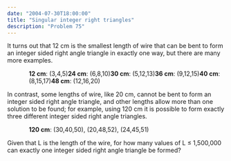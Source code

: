 ```yaml
---
date: "2004-07-30T18:00:00"
title: "Singular integer right triangles"
description: "Problem 75"
---
```


<p>It turns out that 12 cm is the smallest length of wire that can be bent to form an integer sided right angle triangle in exactly one way, but there are many more examples.</p>
<p style="margin-left:50px;"><b>12 cm</b>: (3,4,5)<b>24 cm</b>: (6,8,10)<b>30 cm</b>: (5,12,13)<b>36 cm</b>: (9,12,15)<b>40 cm</b>: (8,15,17)<b>48 cm</b>: (12,16,20)</p>
<p>In contrast, some lengths of wire, like 20 cm, cannot be bent to form an integer sided right angle triangle, and other lengths allow more than one solution to be found; for example, using 120 cm it is possible to form exactly three different integer sided right angle triangles.</p>
<p style="margin-left:50px;"><b>120 cm</b>: (30,40,50), (20,48,52), (24,45,51)</p>
<p>Given that L is the length of the wire, for how many values of L ≤ 1,500,000 can exactly one integer sided right angle triangle be formed?</p>

